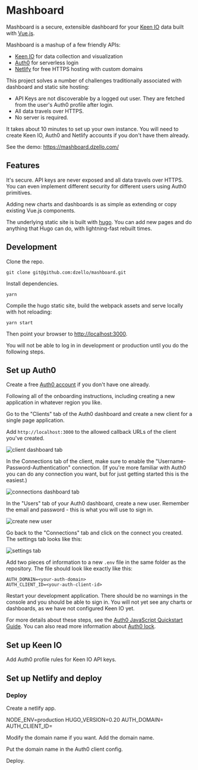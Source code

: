# Mashboard

Mashboard is a secure, extensible dashboard for your [Keen IO](https://keen.io/) data built with [Vue.js](https://vuejs.org).

Mashboard is a mashup of a few friendly APIs:

- [Keen IO](https://keen.io/) for data collection and visualization
- [Auth0](https://auth0.com/) for serverless login
- [Netlify](https://netlify.com/) for free HTTPS hosting with custom domains

This project solves a number of challenges traditionally associated with dashboard and static site hosting:

- API Keys are not discoverable by a logged out user. They are fetched from the user's Auth0 profile after login.
- All data travels over HTTPS.
- No server is required.

It takes about 10 minutes to set up your own instance. You will need to create Keen IO, Auth0 and Netlify accounts if you don't have them already.

See the demo: https://mashboard.dzello.com/

## Features

It's secure. API keys are never exposed and all data travels over HTTPS. You can even implement different security for different users using Auth0 primitives.

Adding new charts and dashboards is as simple as extending or copy existing Vue.js components.

The underlying static site is built with [hugo](https://gohugo.io/). You can add new pages and do anything that Hugo can do, with lightning-fast rebuilt times.

## Development

Clone the repo.

``` shell
git clone git@github.com:dzello/mashboard.git
```

Install dependencies.

``` shell
yarn
```

Compile the hugo static site, build the webpack assets and serve locally with hot reloading:

```
yarn start
```

Then point your browser to [http://localhost:3000](http://localhost:3000).

You will not be able to log in in development or production until you do the following steps.

## Set up Auth0

Create a free [Auth0 account](https://auth0.com/) if you don't have one already.

Following all of the onboarding instructions, including creating a new application in whatever region you like.

Go to the "Clients" tab of the Auth0 dashboard and create a new client for a single page application.

Add `http://localhost:3000` to the allowed callback URLs of the client you've created.

![client dashboard tab](https://cl.ly/1a2E421m0i3E/Screenshot%202017-05-24%2014.04.33.png)

In the Connections tab of the client, make sure to enable the "Username-Password-Authentication" connection. (If you're more familiar with Auth0 you can do any connection you want, but for just getting started this is the easiest.)

![connections dashboard tab](https://cl.ly/0n1v3t2A1217/Screenshot%202017-05-24%2013.59.15.png)

In the "Users" tab of your Auth0 dashboard, create a new user. Remember the email and password - this is what you will use to sign in.

![create new user](https://cl.ly/0w1r0i2Y3G1a/Screenshot%202017-05-24%2014.06.17.png)

Go back to the "Connections" tab and click on the connect you created. The settings tab looks like this:

![settings tab](https://cl.ly/3X1C1g272P2r/Screenshot%202017-05-24%2014.07.58.png)

Add two pieces of information to a new `.env` file in the same folder as the repository. The file should look like exactly like this:

```
AUTH_DOMAIN=<your-auth-domain>
AUTH_CLIENT_ID=<your-auth-client-id>
```

Restart your development application. There should be no warnings in the console and you should be able to sign in. You will not yet see any charts or dashboards, as we have not configured Keen IO yet.

For more details about these steps, see the [Auth0 JavaScript Quickstart Guide](https://auth0.com/docs/quickstart/spa/vanillajs). You can also read more information about [Auth0 lock](https://auth0.com/docs/libraries/lock/v10).

## Set up Keen IO

Add Auth0 profile rules for Keen IO API keys.



## Set up Netlify and deploy

### Deploy

Create a netlify app.

NODE_ENV=production
HUGO_VERSION=0.20
AUTH_DOMAIN=<your-auth-domain>
AUTH_CLIENT_ID=<your-auth-client-id>

Modify the domain name if you want.
Add the domain name.

Put the domain name in the Auth0 client config.

Deploy.
